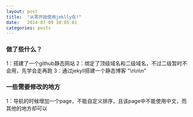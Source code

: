 ```yaml
---
layout: post
title:  "从零开始使用jeklly在!"
date:   2014-07-09 10:05:01
categories: posts
---
```


<h3>做了些什么？</h3>
<p>
1：搭建了一个github静态网站
2：绑定了顶级域名和二级域名，不过二级暂时不会用，先学会走再跑
3：通过jekyll搭建一个静态博客
"\n\n\n"
<p>
<h3>一些需要修改的地方</h3>
1：导航的时候增加一个page，不能自定义排序，且该page中不能使用中文，而其他的地方却可以

